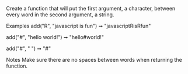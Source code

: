 Create a function that will put the first argument, a character, between every word in the second argument, a string.

Examples
add("R", "javascript is fun") ➞ "javascriptRisRfun"

add("#", "hello world!") ➞ "hello#world!"

add("#", " ") ➞ "#"

Notes
Make sure there are no spaces between words when returning the function.